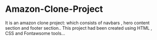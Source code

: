 # Amazon-Clone-Project
It is an amazon clone project: which consists of navbars , hero content section and footer section..
This project had been created using HTML , CSS and Fontawsome tools...
